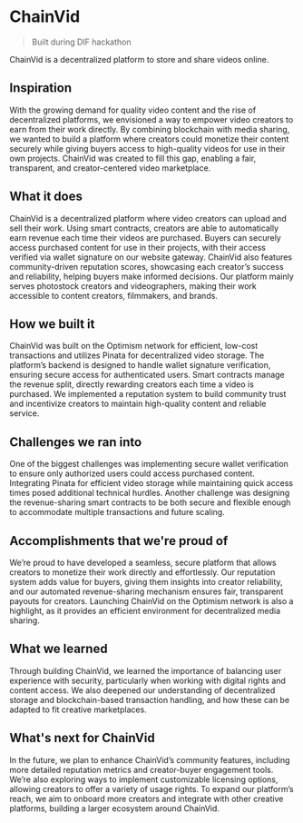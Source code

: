 # ChainVid
> Built during DIF hackathon

ChainVid is a decentralized platform to store and share videos online. 


## Inspiration
With the growing demand for quality video content and the rise of decentralized platforms, we envisioned a way to empower video creators to earn from their work directly. By combining blockchain with media sharing, we wanted to build a platform where creators could monetize their content securely while giving buyers access to high-quality videos for use in their own projects. ChainVid was created to fill this gap, enabling a fair, transparent, and creator-centered video marketplace.

## What it does
ChainVid is a decentralized platform where video creators can upload and sell their work. Using smart contracts, creators are able to automatically earn revenue each time their videos are purchased. Buyers can securely access purchased content for use in their projects, with their access verified via wallet signature on our website gateway. ChainVid also features community-driven reputation scores, showcasing each creator’s success and reliability, helping buyers make informed decisions. Our platform mainly serves photostock creators and videographers, making their work accessible to content creators, filmmakers, and brands.

## How we built it
ChainVid was built on the Optimism network for efficient, low-cost transactions and utilizes Pinata for decentralized video storage. The platform’s backend is designed to handle wallet signature verification, ensuring secure access for authenticated users. Smart contracts manage the revenue split, directly rewarding creators each time a video is purchased. We implemented a reputation system to build community trust and incentivize creators to maintain high-quality content and reliable service.

## Challenges we ran into
One of the biggest challenges was implementing secure wallet verification to ensure only authorized users could access purchased content. Integrating Pinata for efficient video storage while maintaining quick access times posed additional technical hurdles. Another challenge was designing the revenue-sharing smart contracts to be both secure and flexible enough to accommodate multiple transactions and future scaling.

## Accomplishments that we're proud of
We’re proud to have developed a seamless, secure platform that allows creators to monetize their work directly and effortlessly. Our reputation system adds value for buyers, giving them insights into creator reliability, and our automated revenue-sharing mechanism ensures fair, transparent payouts for creators. Launching ChainVid on the Optimism network is also a highlight, as it provides an efficient environment for decentralized media sharing.

## What we learned
Through building ChainVid, we learned the importance of balancing user experience with security, particularly when working with digital rights and content access. We also deepened our understanding of decentralized storage and blockchain-based transaction handling, and how these can be adapted to fit creative marketplaces.

## What's next for ChainVid
In the future, we plan to enhance ChainVid’s community features, including more detailed reputation metrics and creator-buyer engagement tools. We’re also exploring ways to implement customizable licensing options, allowing creators to offer a variety of usage rights. To expand our platform’s reach, we aim to onboard more creators and integrate with other creative platforms, building a larger ecosystem around ChainVid.

